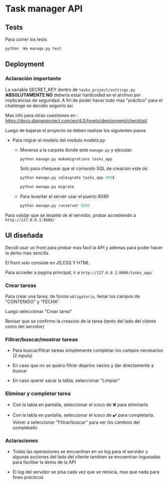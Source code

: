 # Task manager API

## Tests
Para correr los tests
```python
python -Wa manage.py test
```

## Deployment

### Aclaración importante
La variable SECRET_KEY dentro de `tasks_project/settings.py` **ABSOLUTAMENTE NO** deberia estar hardcoded en el archivo por implicancias de seguridad. A fin de poder hacer todo mas "práctico"
para el challenge se decidio seguirlo asi

Mas info para otras cuestiones en : https://docs.djangoproject.com/en/4.0/howto/deployment/checklist/

Luego de bajarse el proyecto se deben realizar los siguientes pasos
- Para migrar el modelo del modulo models.py
    - Moverse a la carpeta donde este `manage.py` y ejecutar:

        ```python
        python manage.py makemigrations tasks_app
        ```
        Solo para chequear que el comando SQL de creacion este ok:
        ```python
        python manage.py sqlmigrate tasks_app 0001
        ```
        ```python
        python manage.py migrate
        ```
        
    - Para levantar el server usar el puerto 8080
        ```python
        python manage.py runserver 8080
        ```
Para validar que se levanto ok el servidor, probar accediendo a `http://127.0.0.1:8080/`

## UI diseñada
Decidi usar un front para probar mas facil la API y ademas para poder hacer la demo mas sencilla

El front solo consiste en JS,CSS Y HTML

Para acceder a pagina principal, ir a `http://127.0.0.1:8080/tasks_app/`

### Crear tareas
Para crear una tarea, de forma `obligatoria`, llenar los campos de "CONTENIDO" y "FECHA".

Luego seleccionar "Crear tarea"

Revisar que se confirmo la creacion de la tarea (tanto del lado del cliente como del servidor)

### Filtrar/buscar/mostrar tareas
- Para buscar/filtrar tareas simplemente completar los campos necesarios (2 inputs)

- En caso que no se quiera filtrar dejarlos vacios y dar directamente a buscar

- En caso querer sacar la tabla, seleccionar "Limpiar"

### Eliminar y completar tarea
- Con la tabla en pantalla, seleccionar el icoco de ❌ para eliminarla

- Con la tabla en pantalla, seleccionar el icoco de ✔️ para completarla. Volver a seleccionar "Filtrar/buscar" para ver los cambios del completado

### Aclaraciones
- Todas las operaciones se encuentran en un log para el servidor y algunas acciones del lado del cliente tambien se encuentran logueadas para facilitar la demo de la API

- El log del servidor se pisa cada vez que se reinicia, mas que nada para fines practicos           
